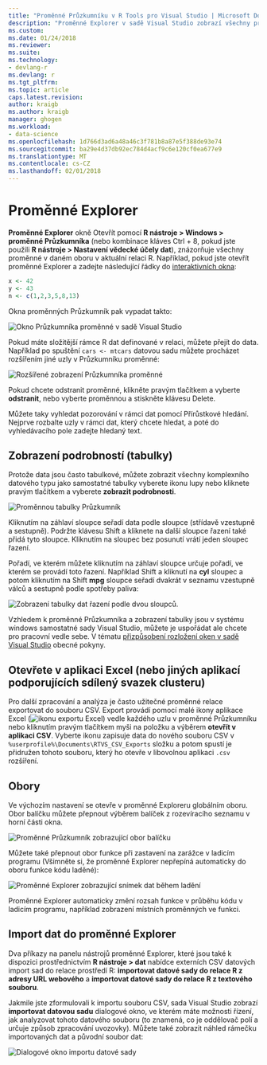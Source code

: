 ```yaml
---
title: "Proměnné Průzkumníku v R Tools pro Visual Studio | Microsoft Docs"
description: "Proměnné Explorer v sadě Visual Studio zobrazí všechny proměnné v daném oboru v aktuální relaci R."
ms.custom: 
ms.date: 01/24/2018
ms.reviewer: 
ms.suite: 
ms.technology:
- devlang-r
ms.devlang: r
ms.tgt_pltfrm: 
ms.topic: article
caps.latest.revision: 
author: kraigb
ms.author: kraigb
manager: ghogen
ms.workload:
- data-science
ms.openlocfilehash: 1d766d3ad6a48a46c3f781b8a87e5f388de93e74
ms.sourcegitcommit: ba29e4d37db92ec784d4acf9c6e120cf0ea677e9
ms.translationtype: MT
ms.contentlocale: cs-CZ
ms.lasthandoff: 02/01/2018
---
```

# <a name="variable-explorer"></a>Proměnné Explorer

**Proměnné Explorer** okně Otevřít pomocí **R nástroje > Windows > proměnné Průzkumníka** (nebo kombinace kláves Ctrl + 8, pokud jste použili **R nástroje > Nastavení vědecké účely dat**), znázorňuje všechny proměnné v daném oboru v aktuální relaci R. Například, pokud jste otevřít proměnné Explorer a zadejte následující řádky do [interaktivních okna](interactive-repl-for-r-in-visual-studio.md):

```R
x <- 42
y <- 43
n <- c(1,2,3,5,8,13)
```

Okna proměnných Průzkumník pak vypadat takto:

![Okno Průzkumníka proměnné v sadě Visual Studio](media/variable-explorer-window.png)

Pokud máte složitější rámce R dat definované v relaci, můžete přejít do data. Například po spuštění `cars <- mtcars` datovou sadu můžete procházet rozšířením jiné uzly v Průzkumníku proměnné:

![Rozšířené zobrazení Průzkumníka proměnné](media/variable-explorer-expanded-results.png)

Pokud chcete odstranit proměnné, klikněte pravým tlačítkem a vyberte **odstranit**, nebo vyberte proměnnou a stiskněte klávesu Delete.

Můžete taky vyhledat pozorování v rámci dat pomocí Přírůstkové hledání. Nejprve rozbalte uzly v rámci dat, který chcete hledat, a poté do vyhledávacího pole zadejte hledaný text.

## <a name="details-table-view"></a>Zobrazení podrobností (tabulky)

Protože data jsou často tabulkové, můžete zobrazit všechny komplexního datového typu jako samostatné tabulky vyberete ikonu lupy nebo kliknete pravým tlačítkem a vyberete **zobrazit podrobnosti**.

![Proměnnou tabulky Průzkumník](media/variable-explorer-table-view.png)

Kliknutím na záhlaví sloupce seřadí data podle sloupce (střídavě vzestupně a sestupně). Podržte klávesu Shift a kliknete na další sloupce řazení také přidá tyto sloupce. Kliknutím na sloupec bez posunutí vrátí jeden sloupec řazení.

Pořadí, ve kterém můžete kliknutím na záhlaví sloupce určuje pořadí, ve kterém se provádí toto řazení. Například Shift a kliknutí na **cyl** sloupec a potom kliknutím na Shift **mpg** sloupce seřadí dvakrát v seznamu vzestupně válců a sestupně podle spotřeby paliva:

![Zobrazení tabulky dat řazení podle dvou sloupců.](media/variable-explorer-table-view-sorting.png)

Vzhledem k proměnné Průzkumníka a zobrazení tabulky jsou v systému windows samostatné sady Visual Studio, můžete je uspořádat ale chcete pro pracovní vedle sebe. V tématu [přizpůsobení rozložení oken v sadě Visual Studio](../ide/customizing-window-layouts-in-visual-studio.md) obecné pokyny.

## <a name="open-in-excel-or-other-csv-capable-application"></a>Otevřete v aplikaci Excel (nebo jiných aplikací podporujících sdílený svazek clusteru)

Pro další zpracování a analýza je často užitečné proměnné relace exportovat do souboru CSV. Export provádí pomocí malé ikony aplikace Excel (![ikonu exportu Excel](media/variable-explorer-excel-icon.png)) vedle každého uzlu v proměnné Průzkumníku nebo kliknutím pravým tlačítkem myši na položku a výběrem **otevřít v aplikaci CSV**. Vyberte ikonu zapisuje data do nového souboru CSV v `%userprofile%\Documents\RTVS_CSV_Exports` složku a potom spustí je přidružen tohoto souboru, který ho otevře v libovolnou aplikaci `.csv` rozšíření.

## <a name="scopes"></a>Obory

Ve výchozím nastavení se otevře v proměnné Exploreru globálním oboru. Obor balíčku můžete přepnout výběrem balíček z rozevíracího seznamu v horní části okna.

![Proměnné Průzkumník zobrazující obor balíčku](media/variable-explorer-package-scopes.png)

Můžete také přepnout obor funkce při zastavení na zarážce v ladicím programu (Všimněte si, že proměnné Explorer nepřepíná automaticky do oboru funkce kódu laděné):

![Proměnné Explorer zobrazující snímek dat během ladění](media/variable-explorer-as-locals-window.png)

Proměnné Explorer automaticky změní rozsah funkce v průběhu kódu v ladicím programu, například zobrazení místních proměnných ve funkci.

## <a name="importing-data-into-variable-explorer"></a>Import dat do proměnné Explorer

Dva příkazy na panelu nástrojů proměnné Explorer, které jsou také k dispozici prostřednictvím **R nástroje > dat** nabídce externích CSV datových import sad do relace prostředí R: **importovat datové sady do relace R z adresy URL webového** a **importovat datové sady do relace R z textového souboru**. 

Jakmile jste zformulovali k importu souboru CSV, sada Visual Studio zobrazí **importovat datovou sadu** dialogové okno, ve kterém máte možnosti řízení, jak analyzovat tohoto datového souboru (to znamená, co je oddělovač polí a určuje způsob zpracování uvozovky). Můžete také zobrazit náhled rámečku importovaných dat a původní soubor dat:

![Dialogové okno importu datové sady](media/variable-explorer-import-dataset-dialog.png)
